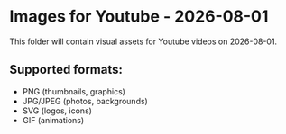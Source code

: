 # Images for Youtube - 2026-08-01

This folder will contain visual assets for Youtube videos on 2026-08-01.

## Supported formats:
- PNG (thumbnails, graphics)
- JPG/JPEG (photos, backgrounds)
- SVG (logos, icons)
- GIF (animations)
